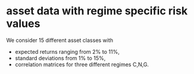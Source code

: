 # asset data with regime specific risk values

We consider 15 different asset classes with
- expected returns ranging from 2% to 11%, 
- standard deviations from 1% to 15%, 
- correlation matrices for three different regimes C,N,G.